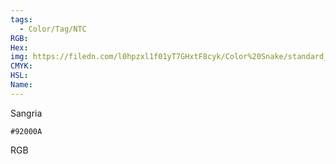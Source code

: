 ```yaml
---
tags:
  - Color/Tag/NTC
RGB:
Hex:
img: https://filedn.com/l0hpzxl1f01yT7GHxtF8cyk/Color%20Snake/standard_csv_to_svg//92000A.svg
CMYK:
HSL:
Name:
---
```

Sangria
```palette
#92000A
```
RGB
